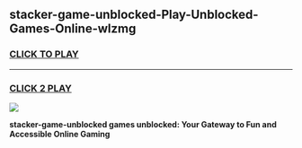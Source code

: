 
## stacker-game-unblocked-Play-Unblocked-Games-Online-wlzmg
<h3>
<a href="https://premium76.site?title=stacker-game-unblocked&ref=25A">CLICK TO PLAY</a></h3>
<hr>

<h3>
<a href="https://premium76.site?title=stacker-game-unblocked&ref=25A">CLICK 2 PLAY</a>
  
</h3>

<a href="https://premium76.site?title=stacker-game-unblocked&ref=25A"><img src="https://clearcache.store/games.png"></a>


**stacker-game-unblocked games unblocked: Your Gateway to Fun and Accessible Online Gaming**
